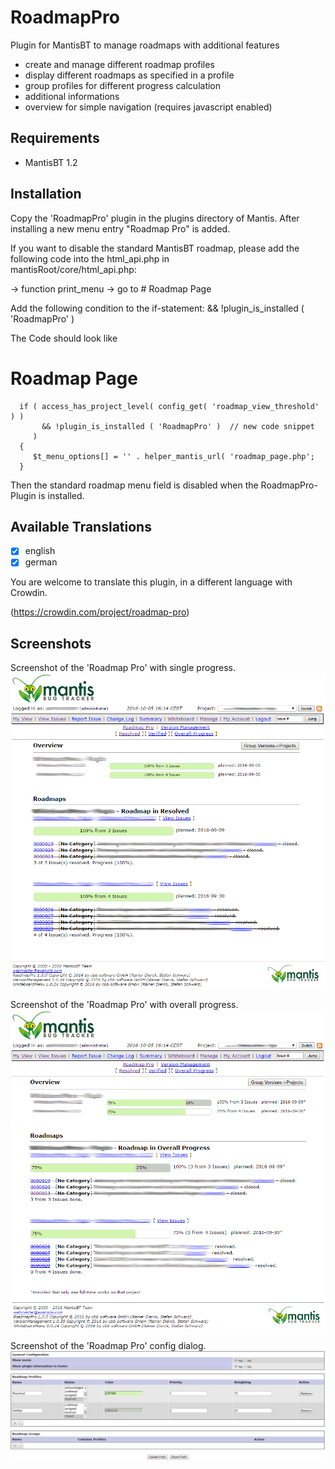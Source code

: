 RoadmapPro
==========

Plugin for MantisBT to manage roadmaps with additional features
+ create and manage different roadmap profiles
+ display different roadmaps as specified in a profile
+ group profiles for different progress calculation
+ additional informations
+ overview for simple navigation (requires javascript enabled)

Requirements
------------

+ MantisBT 1.2

Installation
------------

Copy the 'RoadmapPro' plugin in the plugins directory of Mantis. After installing a new menu entry "Roadmap Pro" is added.

If you want to disable the standard MantisBT roadmap, please add the following code into the html_api.php in  
  mantisRoot/core/html_api.php:  
 
  -> function print_menu -> go to # Roadmap Page  
 
  Add the following condition to the if-statement: && !plugin_is_installed ( 'RoadmapPro' )  

  The Code should look like

  # Roadmap Page
```
  if ( access_has_project_level( config_get( 'roadmap_view_threshold' ) ) 
       && !plugin_is_installed ( 'RoadmapPro' )  // new code snippet
     ) 
  {
     $t_menu_options[] = '' . helper_mantis_url( 'roadmap_page.php';
  }
```
  Then the standard roadmap menu field is disabled when the RoadmapPro-Plugin is installed. 

Available Translations
----------------------

- [x] english
- [x] german

You are welcome to translate this plugin, in a different language with Crowdin.

(https://crowdin.com/project/roadmap-pro)

Screenshots
-----------

Screenshot of the 'Roadmap Pro' with single progress.
![RoadmapPro](/Images/roadmap_pro_sp.png?raw=true "")

Screenshot of the 'Roadmap Pro' with overall progress.
![RoadmapPro](/Images/roadmap_pro_op.png?raw=true "")

Screenshot of the 'Roadmap Pro' config dialog.
![RoadmapPro Config](/Images/roadmap_pro_conf.png?raw=true "")